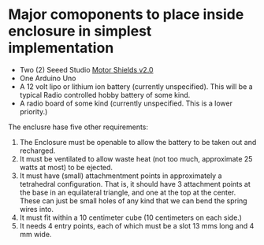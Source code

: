 # Major comoponents to place inside enclosure in simplest implementation

* Two (2) Seeed Studio [Motor Shields v2.0](http://www.seeedstudio.com/wiki/Motor_Shield_V2.0)
* One Arduino Uno
* A 12 volt lipo or lithium ion battery (currently unspecified). This will be a typical Radio controlled hobby battery of some kind.
* A radio board of some kind (currently unspecified. This is a lower priority.)

The enclusre hase five other requirements:

1. The Enclosure must be openable to allow the battery to be taken out and recharged.
2. It must be ventilated to allow waste heat (not too much, approximate 25 watts at most) to be ejected.
3. It must have (small) attachmentment points in approximately a tetrahedral configuration.  That is, it should have
3 attachment points at the base in an equilateral triangle, and one at the top at the center.  These can just be small holes
of any kind that we can bend the spring wires into.
4. It must fit within a 10 centimeter cube (10 centimeters on each side.)
5. It needs 4 entry points, each of which must be a slot 13 mms long and 4 mm wide.

